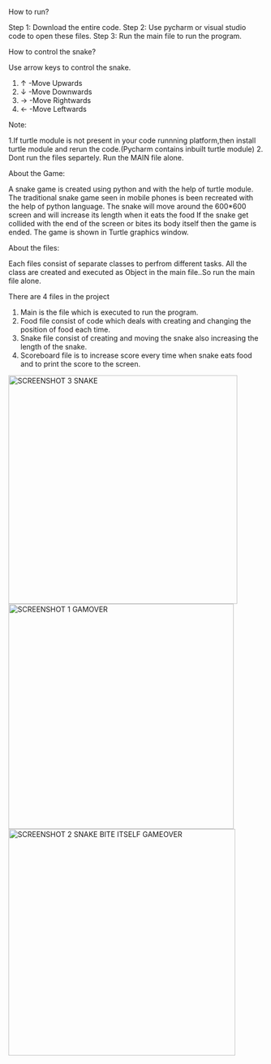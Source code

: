 How to run?

Step 1: Download the entire code.
Step 2: Use pycharm or visual studio code to open these files.
Step 3: Run the main file to run the program.

How to control the snake?

Use arrow keys to control the snake.
 1. ↑ -Move Upwards
 2. ↓ -Move Downwards
 3. → -Move Rightwards
 4. ← -Move Leftwards
  
Note:

1.If turtle module is not present in your code runnning platform,then install turtle module and rerun the code.(Pycharm contains inbuilt turtle module)
2. Dont run the files separtely. Run the MAIN file alone.

About the Game:

A snake game is created using python and with the help of turtle module. 
The traditional snake game seen in mobile phones is been recreated with the help of python language. 
The snake will move around the 600*600 screen and will increase its length when it eats the food 
If the snake get collided with the end of the screen or bites its body itself then the game is ended.
The game is shown in Turtle graphics window.

About the files:

Each files consist of separate classes to perfrom different tasks. 
All the class are created and executed as Object in the main file..So run the main file alone.

There are 4  files in the project

1. Main is the file which is executed to run the program.
2. Food file consist of code which deals with creating and changing the position of food each time.
3. Snake file consist of creating and moving the snake also increasing the length of the snake.
4. Scoreboard file is to increase score every time when snake eats food and to print the score to the screen.
<img width="451" alt="SCREENSHOT 3 SNAKE" src="https://user-images.githubusercontent.com/109719075/196349711-389f8ab3-60e0-4a06-9f0b-1f51d8b46fd1.png">
<img width="444" alt="SCREENSHOT 1 GAMOVER" src="https://user-images.githubusercontent.com/109719075/196349715-3551ea44-4ff4-4d7f-930e-28c9249d7999.png">
<img width="447" alt="SCREENSHOT 2 SNAKE BITE ITSELF GAMEOVER" src="https://user-images.githubusercontent.com/109719075/196349718-cc08301c-030d-4819-ae08-dcd7f302544c.png">

